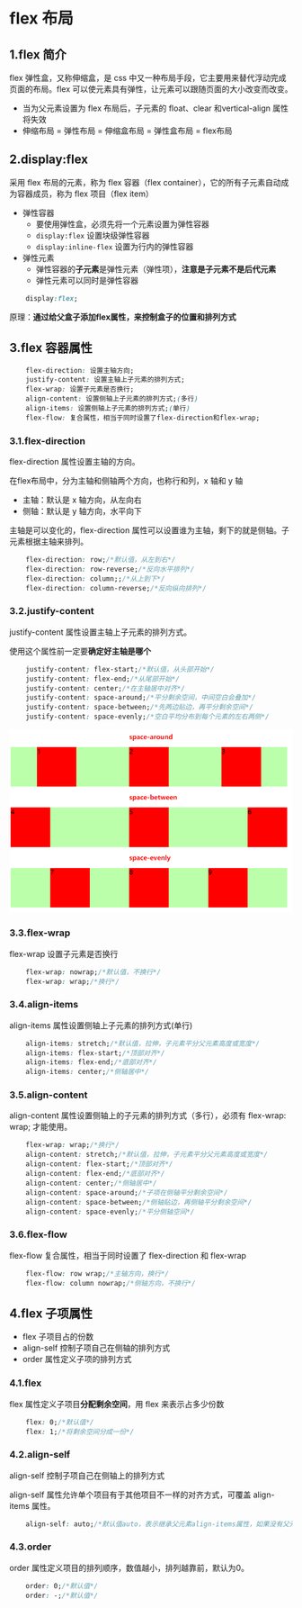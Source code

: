 # flex 布局

## 1.flex 简介

flex 弹性盒，又称伸缩盒，是 css 中又一种布局手段，它主要用来替代浮动完成页面的布局。flex 可以使元素具有弹性，让元素可以跟随页面的大小改变而改变。

- 当为父元素设置为 flex 布局后，子元素的 float、clear 和vertical-align 属性将失效
- 伸缩布局 = 弹性布局 = 伸缩盒布局 = 弹性盒布局 = flex布局

## 2.display:flex

采用 flex 布局的元素，称为 flex 容器（flex container），它的所有子元素自动成为容器成员，称为 flex 项目（flex item）

- 弹性容器
  - 要使用弹性盒，必须先将一个元素设置为弹性容器
  - `display:flex` 设置块级弹性容器
  - `display:inline-flex` 设置为行内的弹性容器
- 弹性元素
  - 弹性容器的**子元素**是弹性元素（弹性项），**注意是子元素不是后代元素**
  - 弹性元素可以同时是弹性容器

```css
    display:flex;
```

原理：**通过给父盒子添加flex属性，来控制盒子的位置和排列方式**

## 3.flex 容器属性

```css
    flex-direction: 设置主轴方向;
    justify-content: 设置主轴上子元素的排列方式;
    flex-wrap: 设置子元素是否换行;
    align-content: 设置侧轴上子元素的排列方式;(多行)
    align-items: 设置侧轴上子元素的排列方式;(单行)
    flex-flow: 复合属性，相当于同时设置了flex-direction和flex-wrap;
```

### 3.1.flex-direction

flex-direction 属性设置主轴的方向。

在flex布局中，分为主轴和侧轴两个方向，也称行和列，x 轴和 y 轴

- 主轴：默认是 x 轴方向，从左向右
- 侧轴：默认是 y 轴方向，水平向下

主轴是可以变化的，flex-direction 属性可以设置谁为主轴，剩下的就是侧轴。子元素根据主轴来排列。

```css
    flex-direction: row;/*默认值，从左到右*/
    flex-direction: row-reverse;/*反向水平排列*/
    flex-direction: column;;/*从上到下*/
    flex-direction: column-reverse;/*反向纵向排列*/
```

### 3.2.justify-content

justify-content 属性设置主轴上子元素的排列方式。

使用这个属性前一定要**确定好主轴是哪个**

```css
    justify-content: flex-start;/*默认值，从头部开始*/
    justify-content: flex-end;/*从尾部开始*/
    justify-content: center;/*在主轴居中对齐*/
    justify-content: space-around;/*平分剩余空间，中间空白会叠加*/
    justify-content: space-between;/*先两边贴边，再平分剩余空间*/
    justify-content: space-evenly;/*空白平均分布到每个元素的左右两侧*/
```

![flex](../images/flex.png)

### 3.3.flex-wrap

flex-wrap 设置子元素是否换行

```css
    flex-wrap: nowrap;/*默认值，不换行*/
    flex-wrap: wrap;/*换行*/
```

### 3.4.align-items

align-items 属性设置侧轴上子元素的排列方式(单行)

```css
    align-items: stretch;/*默认值，拉伸，子元素平分父元素高度或宽度*/
    align-items: flex-start;/*顶部对齐*/
    align-items: flex-end;/*底部对齐*/
    align-items: center;/*侧轴居中*/
```

### 3.5.align-content

align-content 属性设置侧轴上的子元素的排列方式（多行），必须有 flex-wrap: wrap; 才能使用。

```css
    flex-wrap: wrap;/*换行*/
    align-content: stretch;/*默认值，拉伸，子元素平分父元素高度或宽度*/
    align-content: flex-start;/*顶部对齐*/
    align-content: flex-end;/*底部对齐*/
    align-content: center;/*侧轴居中*/
    align-content: space-around;/*子项在侧轴平分剩余空间*/
    align-content: space-between;/*侧轴贴边，再侧轴平分剩余空间*/
    align-content: space-evenly;/*平分侧轴空间*/
```

### 3.6.flex-flow

flex-flow 复合属性，相当于同时设置了 flex-direction 和 flex-wrap

```css
    flex-flow: row wrap;/*主轴方向，换行*/
    flex-flow: column nowrap;/*侧轴方向，不换行*/ 
```

## 4.flex 子项属性

- flex 子项目占的份数
- align-self 控制子项自己在侧轴的排列方式
- order 属性定义子项的排列方式

### 4.1.flex

flex 属性定义子项目**分配剩余空间**，用 flex 来表示占多少份数

```css
    flex: 0;/*默认值*/
    flex: 1;/*将剩余空间分成一份*/
```

### 4.2.align-self

align-self 控制子项自己在侧轴上的排列方式

align-self 属性允许单个项目有于其他项目不一样的对齐方式，可覆盖 align-items 属性。

```css
    align-self: auto;/*默认值auto，表示继承父元素align-items属性，如果没有父元素，则等同于stretch*/
```

### 4.3.order

order 属性定义项目的排列顺序，数值越小，排列越靠前，默认为0。

```css
    order: 0;/*默认值*/
    order: -;/*默认值*/ 
```
